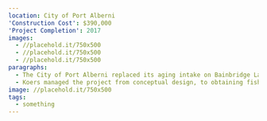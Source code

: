 ```yaml
---
location: City of Port Alberni
'Construction Cost': $390,000
'Project Completion': 2017
images:
  - //placehold.it/750x500
  - //placehold.it/750x500
  - //placehold.it/750x500
paragraphs:
  - The City of Port Alberni replaced its aging intake on Bainbridge Lake in response to elevated turbidity readings and an underwater inspection of the existing intake revealing areas of corrosion and holes in the pipe wall.  The project involved design and installation of 165 m of 500 mm diameter HDPE pipe terminating with a fish friendly intake screen submerged at a depth of approximately 11 m.  The design included a 75 mm diameter air supply line for in-place cleaning of the screen on the submerged intake.
  - Koers managed the project from conceptual design, to obtaining fisheries and environmental approvals, and overseeing construction and commissioning.
image: //placehold.it/750x500
tags:
  - something
---
```

